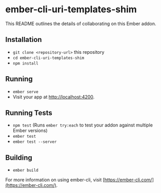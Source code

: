 # ember-cli-uri-templates-shim

This README outlines the details of collaborating on this Ember addon.

## Installation

* `git clone <repository-url>` this repository
* `cd ember-cli-uri-templates-shim`
* `npm install`

## Running

* `ember serve`
* Visit your app at [http://localhost:4200](http://localhost:4200).

## Running Tests

* `npm test` (Runs `ember try:each` to test your addon against multiple Ember versions)
* `ember test`
* `ember test --server`

## Building

* `ember build`

For more information on using ember-cli, visit [https://ember-cli.com/](https://ember-cli.com/).
